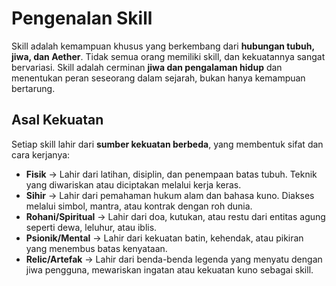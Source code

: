 # Pengenalan Skill

Skill adalah kemampuan khusus yang berkembang dari **hubungan tubuh, jiwa, dan Aether**. Tidak semua orang memiliki skill, dan kekuatannya sangat bervariasi. Skill adalah cerminan **jiwa dan pengalaman hidup** dan menentukan peran seseorang dalam sejarah, bukan hanya kemampuan bertarung.

## Asal Kekuatan
Setiap skill lahir dari **sumber kekuatan berbeda**, yang membentuk sifat dan cara kerjanya:

*   **Fisik** → Lahir dari latihan, disiplin, dan penempaan batas tubuh. Teknik yang diwariskan atau diciptakan melalui kerja keras.
*   **Sihir** → Lahir dari pemahaman hukum alam dan bahasa kuno. Diakses melalui simbol, mantra, atau kontrak dengan roh dunia.
*   **Rohani/Spiritual** → Lahir dari doa, kutukan, atau restu dari entitas agung seperti dewa, leluhur, atau iblis.
*   **Psionik/Mental** → Lahir dari kekuatan batin, kehendak, atau pikiran yang menembus batas kenyataan.
*   **Relic/Artefak** → Lahir dari benda-benda legenda yang menyatu dengan jiwa pengguna, mewariskan ingatan atau kekuatan kuno sebagai skill.